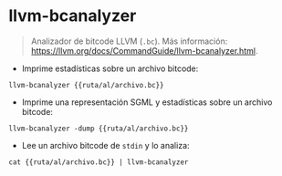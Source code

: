 # llvm-bcanalyzer

> Analizador de bitcode LLVM (`.bc`).
> Más información: <https://llvm.org/docs/CommandGuide/llvm-bcanalyzer.html>.

- Imprime estadísticas sobre un archivo bitcode:

`llvm-bcanalyzer {{ruta/al/archivo.bc}}`

- Imprime una representación SGML y estadísticas sobre un archivo bitcode:

`llvm-bcanalyzer -dump {{ruta/al/archivo.bc}}`

- Lee un archivo bitcode de `stdin` y lo analiza:

`cat {{ruta/al/archivo.bc}} | llvm-bcanalyzer`

